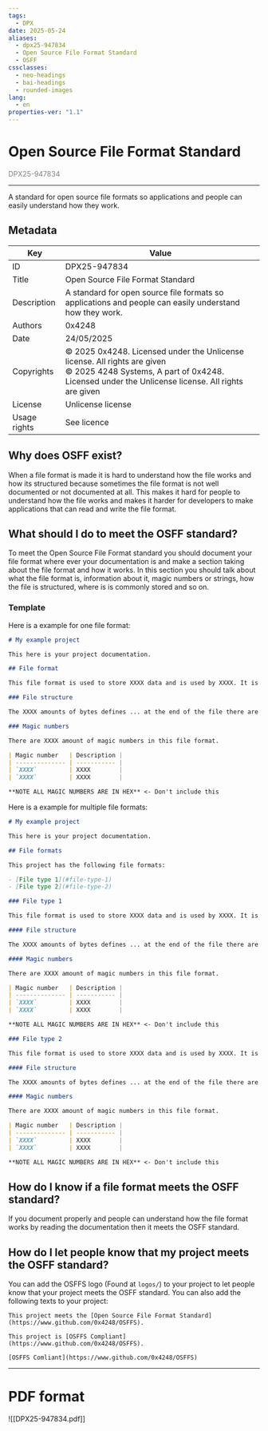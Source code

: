 ```yaml
---
tags:
  - DPX
date: 2025-05-24
aliases:
  - dpx25-947834
  - Open Source File Format Standard
  - OSFF
cssclasses:
  - neo-headings
  - bai-headings
  - rounded-images
lang:
  - en
properties-ver: "1.1"
---
```

# Open Source File Format Standard
<p class="text-center" style="margin:0;color:gray;">DPX25-947834</p>

***
A standard for open source file formats so applications and people can easily understand how they work.
## Metadata
| Key          | Value                                                                                                                                                                          |
| ------------ | ------------------------------------------------------------------------------------------------------------------------------------------------------------------------------ |
| ID           | DPX25-947834                                                                                                                                                                   |
| Title        | Open Source File Format Standard                                                                                                                                               |
| Description  | A standard for open source file formats so applications and people can easily understand how they work.                                                                        |
| Authors      | 0x4248                                                                                                                                                                         |
| Date         | 24/05/2025                                                                                                                                                                     |
| Copyrights   | © 2025 0x4248. Licensed under the Unlicense license. All rights are given<br>© 2025 4248 Systems, A part of 0x4248. Licensed under the Unlicense license. All rights are given |
| License      | Unlicense license                                                                                                                                                              |
| Usage rights | See licence                                                                                                                                                                    |

## Why does OSFF exist?
When a file format is made it is hard to understand how the file works and how its structured because sometimes the file format is not well documented or not documented at all. This makes it hard for people to understand how the file works and makes it harder for developers to make applications that can read and write the file format.

## What should I do to meet the OSFF standard?
To meet the Open Source File Format standard you should document your file format where ever your documentation is and make a section taking about the file format and how it works. In this section you should talk about what the file format is, information about it, magic numbers or strings, how the file is structured, where is is commonly stored and so on.

### Template
Here is a example for one file format:

```markdown
# My example project

This here is your project documentation.

## File format

This file format is used to store XXXX data and is used by XXXX. It is commonly stored at `XXXX`...

### File structure

The XXXX amounts of bytes defines ... at the end of the file there are XXXX bytes that define ... and that do ... this then does ...

### Magic numbers

There are XXXX amount of magic numbers in this file format.

| Magic number   | Description |
| -------------- | ----------- |
| `XXXX`         | XXXX        |
| `XXXX`         | XXXX        |

**NOTE ALL MAGIC NUMBERS ARE IN HEX** <- Don't include this
```

Here is a example for multiple file formats:

```markdown
# My example project

This here is your project documentation.

## File formats

This project has the following file formats:

- [File type 1](#file-type-1)
- [File type 2](#file-type-2)

### File type 1

This file format is used to store XXXX data and is used by XXXX. It is commonly stored at `XXXX` ...

#### File structure

The XXXX amounts of bytes defines ... at the end of the file there are XXXX bytes that define ... and that do ... this then does ...

#### Magic numbers

There are XXXX amount of magic numbers in this file format.

| Magic number   | Description |
| -------------- | ----------- |
| `XXXX`         | XXXX        |
| `XXXX`         | XXXX        |

**NOTE ALL MAGIC NUMBERS ARE IN HEX** <- Don't include this

### File type 2

This file format is used to store XXXX data and is used by XXXX. It is commonly stored at `XXXX`...

#### File structure

The XXXX amounts of bytes defines ... at the end of the file there are XXXX bytes that define ... and that do ... this then does ...

#### Magic numbers

There are XXXX amount of magic numbers in this file format.

| Magic number   | Description |
| -------------- | ----------- |
| `XXXX`         | XXXX        |
| `XXXX`         | XXXX        |

**NOTE ALL MAGIC NUMBERS ARE IN HEX** <- Don't include this
```

## How do I know if a file format meets the OSFF standard?

If you document properly and people can understand how the file format works by reading the documentation then it meets the OSFF standard.

## How do I let people know that my project meets the OSFF standard?

You can add the OSFFS logo (Found at `logos/`) to your project to let people know that your project meets the OSFF standard. You can also add the following texts to your project:

```
This project meets the [Open Source File Format Standard](https://www.github.com/0x4248/OSFFS).
```

```
This project is [OSFFS Compliant](https://www.github.com/0x4248/OSFFS).
```

```
[OSFFS Comliant](https://www.github.com/0x4248/OSFFS)
```

***
# PDF format

![[DPX25-947834.pdf]]